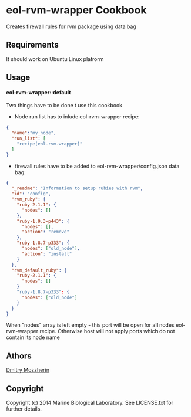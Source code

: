 eol-rvm-wrapper Cookbook
========================
Creates firewall rules for rvm package using data bag

Requirements
------------
It should work on Ubuntu Linux platrorm

Usage
-----
#### eol-rvm-wrapper::default

Two things have to be done t use this cookbook

- Node run list has to inlude eol-rvm-wrapper recipe:

```json
{
  "name":"my_node",
  "run_list": [
    "recipe[eol-rvm-wrapper]"
  ]
}
```
- firewall rules have to be added to eol-rvm-wrapper/config.json data bag:


```json
{
  "_readme": "Information to setup rubies with rvm",
  "id": "config",
  "rvm_ruby": {
    "ruby-2.1.1": {
      "nodes": []
    },
    "ruby-1.9.3-p443": {
      "nodes": [],
      "action": "remove"
    },
    "ruby-1.8.7-p333": {
      "nodes": ["old_node"],
      "action": "install"
    }
  },
  "rvm_default_ruby": {
    "ruby-2.1.1": {
      "nodes": []
    }
    "ruby-1.8.7-p333": {
      "nodes": ["old_node"]
    }
  }
}
```

When "nodes" array is left empty - this port will be open for all nodes
eol-rvm-wrapper recipe. Otherwise host will not apply ports
which do not contain its node name

Athors
-------------------

[Dmitry Mozzherin][1]

Copyright
---------

Copyright (c) 2014 Marine Biological Laboratory. See LICENSE.txt for
further details.

[1]: https://github.com/dimus

